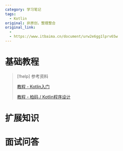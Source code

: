```yaml
---
category: 学习笔记
tags:
  - Kotlin
original: 非原创，整理整合
original_link:
  - 
  - https://www.itbaima.cn/document/urw2e6gg1lprv65w
---
```


# 基础教程

> [!help] 参考资料
> 
> [教程 - Kotlin入门](https://book.kotlincn.net/text/getting-started.html)
>
> [教程 - 柏码 / Kotlin程序设计](https://www.itbaima.cn/document/urw2e6gg1lprv65w)

# 扩展知识

# 面试问答
